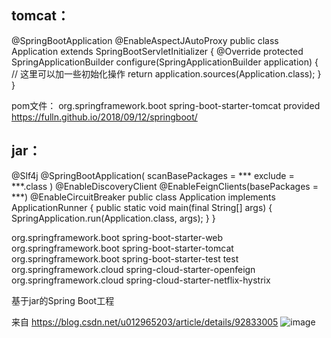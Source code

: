 ## tomcat：

@SpringBootApplication
@EnableAspectJAutoProxy
public class Application extends SpringBootServletInitializer {
    @Override
    protected SpringApplicationBuilder configure(SpringApplicationBuilder application) {
                 // 这里可以加一些初始化操作
        return application.sources(Application.class);
    }
}

pom文件：
<dependency>
  <groupId>org.springframework.boot</groupId>
  <artifactId>spring-boot-starter-tomcat</artifactId>
  <scope>provided</scope>
</dependency>
https://fulln.github.io/2018/09/12/springboot/


## jar：

@Slf4j
@SpringBootApplication(
        scanBasePackages = ***
        exclude = ***.class
)
@EnableDiscoveryClient
@EnableFeignClients(basePackages = ***)
@EnableCircuitBreaker
public class Application implements ApplicationRunner {
    public static void main(final String[] args) {
        SpringApplication.run(Application.class, args);
    }
}


<dependency>
            <groupId>org.springframework.boot</groupId>
            <artifactId>spring-boot-starter-web</artifactId>
        </dependency>
        <dependency>
            <groupId>org.springframework.boot</groupId>
            <artifactId>spring-boot-starter-tomcat</artifactId>
        </dependency>
        <dependency>
            <groupId>org.springframework.boot</groupId>
            <artifactId>spring-boot-starter-test</artifactId>
            <scope>test</scope>
        </dependency>
        <dependency>
            <groupId>org.springframework.cloud</groupId>
            <artifactId>spring-cloud-starter-openfeign</artifactId>
        </dependency>
        <dependency>
            <groupId>org.springframework.cloud</groupId>
            <artifactId>spring-cloud-starter-netflix-hystrix</artifactId>
        </dependency>

基于jar的Spring Boot工程

来自 <https://blog.csdn.net/u012965203/article/details/92833005> 
![image](https://user-images.githubusercontent.com/79843418/131820964-f86b8ed6-0253-46f9-8f47-4cd03d7555e8.png)
